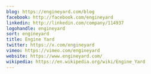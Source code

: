 ```yaml
---
blog: https://engineyard.com/blog
facebook: http://facebook.com/engineyard
linkedin: http://linkedin.com/company/114937
logohandle: engineyard
sort: engineyard
title: Engine Yard
twitter: https://x.com/engineyard
vimeo: https://vimeo.com/engineyard
website: https://www.engineyard.com/
wikipedia: https://en.wikipedia.org/wiki/Engine_Yard
---
```


